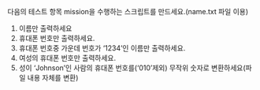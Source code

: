다음의 테스트 항목 mission을 수행하는 스크립트를 만드세요.(name.txt 파일 이용)


1. 이름만 출력하세요
2. 휴대폰 번호만 출력하세요.
3. 휴대폰 번호중 가운데 번호가 ‘1234’인 이름만 출력하세요.
4. 여성의 휴대폰 번호만 출력하세요.
4. 성이 ‘Johnson’인 사람의 휴대폰 번호를(‘010’제외) 무작위 숫자로 변환하세요(파일 내용 자체를 변환)
